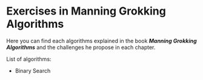 # Exercises in Manning Grokking Algorithms

Here you can find each algorithms explained in the book _**Manning Grokking Algorithms**_ and the challenges he propose in each chapter.

List of algorithms:
- Binary Search
